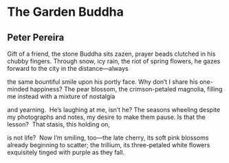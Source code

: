 # The Garden Buddha
## Peter Pereira
Gift of a friend, the stone Buddha sits zazen,
prayer beads clutched in his chubby fingers.
Through snow, icy rain, the riot of spring flowers,
he gazes forward to the city in the distance—always

the same bountiful smile upon his portly face.
Why don’t I share his one-minded happiness?
The pear blossom, the crimson-petaled magnolia,
filling me instead with a mixture of nostalgia

and yearning.  He’s laughing at me, isn’t he?
The seasons wheeling despite my photographs
and notes, my desire to make them pause.
Is that the lesson?  That stasis, this holding on,

is not life?  Now I’m smiling, too—the late cherry,
its soft pink blossoms already beginning to scatter;
the trillium, its three-petaled white flowers
exquisitely tinged with purple as they fall.